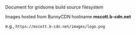 Document for gridsome build source filesystem

Images hosted from BunnyCDN hostname **mscott.b-cdn.net**

e.g.,  `https://mscott.b-cdn.net/images/logo.png`